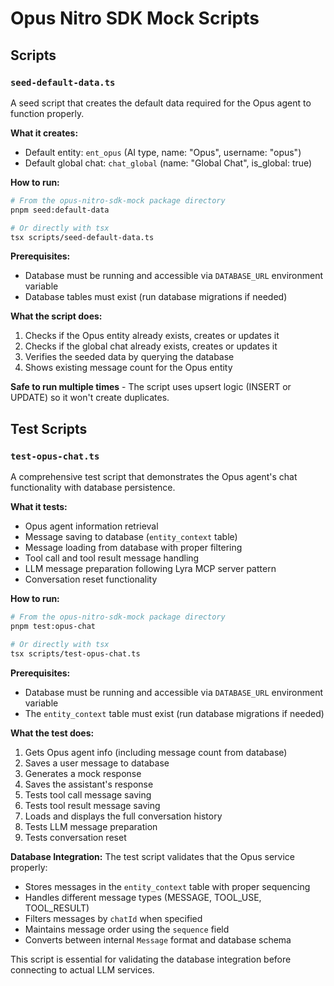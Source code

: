 # Opus Nitro SDK Mock Scripts

## Scripts

### `seed-default-data.ts`

A seed script that creates the default data required for the Opus agent to function properly.

**What it creates:**
- Default entity: `ent_opus` (AI type, name: "Opus", username: "opus")
- Default global chat: `chat_global` (name: "Global Chat", is_global: true)

**How to run:**
```bash
# From the opus-nitro-sdk-mock package directory
pnpm seed:default-data

# Or directly with tsx
tsx scripts/seed-default-data.ts
```

**Prerequisites:**
- Database must be running and accessible via `DATABASE_URL` environment variable
- Database tables must exist (run database migrations if needed)

**What the script does:**
1. Checks if the Opus entity already exists, creates or updates it
2. Checks if the global chat already exists, creates or updates it
3. Verifies the seeded data by querying the database
4. Shows existing message count for the Opus entity

**Safe to run multiple times** - The script uses upsert logic (INSERT or UPDATE) so it won't create duplicates.

## Test Scripts

### `test-opus-chat.ts`

A comprehensive test script that demonstrates the Opus agent's chat functionality with database persistence.

**What it tests:**
- Opus agent information retrieval
- Message saving to database (`entity_context` table)
- Message loading from database with proper filtering
- Tool call and tool result message handling
- LLM message preparation following Lyra MCP server pattern
- Conversation reset functionality

**How to run:**
```bash
# From the opus-nitro-sdk-mock package directory
pnpm test:opus-chat

# Or directly with tsx
tsx scripts/test-opus-chat.ts
```

**Prerequisites:**
- Database must be running and accessible via `DATABASE_URL` environment variable
- The `entity_context` table must exist (run database migrations if needed)

**What the test does:**
1. Gets Opus agent info (including message count from database)
2. Saves a user message to database
3. Generates a mock response
4. Saves the assistant's response
5. Tests tool call message saving
6. Tests tool result message saving
7. Loads and displays the full conversation history
8. Tests LLM message preparation
9. Tests conversation reset

**Database Integration:**
The test script validates that the Opus service properly:
- Stores messages in the `entity_context` table with proper sequencing
- Handles different message types (MESSAGE, TOOL_USE, TOOL_RESULT)
- Filters messages by `chatId` when specified
- Maintains message order using the `sequence` field
- Converts between internal `Message` format and database schema

This script is essential for validating the database integration before connecting to actual LLM services. 